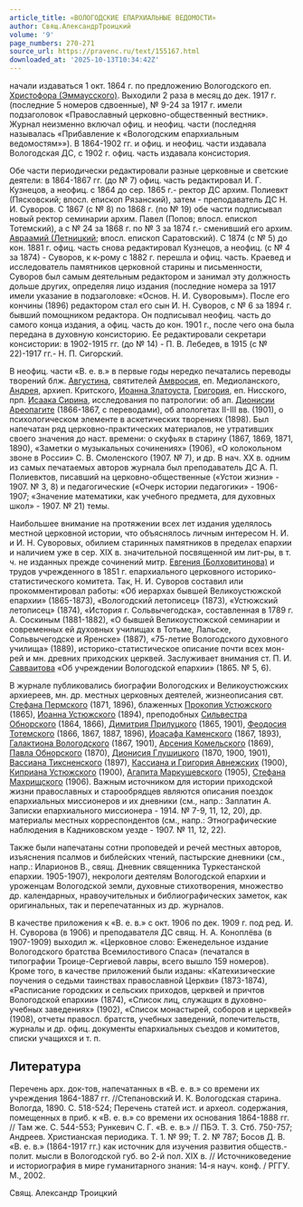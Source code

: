 ```yaml
---
article_title: «ВОЛОГОДСКИЕ ЕПАРХИАЛЬНЫЕ ВЕДОМОСТИ»
author: Свящ.АлександрТроицкий
volume: '9'
page_numbers: 270-271
source_url: https://pravenc.ru/text/155167.html
downloaded_at: '2025-10-13T10:34:42Z'
---
```


начали издаваться 1 окт. 1864 г. по предложению Вологодского еп. [Христофора (Эммаусского)](<https://pravenc.ru/text/Христофора (Эммаусского).html>). Выходили 2 раза в месяц до дек. 1917 г. (последние 5 номеров сдвоенные), № 9-24 за 1917 г. имели подзаголовок «Православный церковно-общественный вестник». Журнал неизменно включал офиц. и неофиц. части (последняя называлась «Прибавление к «Вологодским епархиальным ведомостям»»). В 1864-1902 гг. и офиц. и неофиц. части издавала Вологодская ДС, с 1902 г. офиц. часть издавала консистория.

Обе части периодически редактировали разные церковные и светские деятели: в 1864-1867 гг. (до № 7) офиц. часть редактировал И. Г. Кузнецов, а неофиц. с 1864 до сер. 1865 г.- ректор ДС архим. Полиевкт (Пясковский; впосл. епископ Рязанский), затем - преподаватель ДС Н. И. Суворов. С 1867 (с № 8) по 1868 г. (по № 19) обе части подписывал новый ректор семинарии архим. Павел (Попов; впосл. епископ Тотемский), а с № 24 за 1868 г. по № 3 за 1874 г.- сменивший его архим. [Авраамий (Летницкий](<https://pravenc.ru/text/Авраамий (Летницкий.html>); впосл. епископ Саратовский). С 1874 (с № 5) до кон. 1881 г. офиц. часть снова редактировал Кузнецов, а неофиц. (с № 4 за 1874) - Суворов, к к-рому с 1882 г. перешла и офиц. часть. Краевед и исследователь памятников церковной старины и письменности, Суворов был самым деятельным редактором и занимал эту должность дольше других, определяя лицо издания (последние номера за 1917 имели указание в подзаголовке: «Основ. Н. И. Суворовым»). После его кончины (1896) редактором стал его сын И. Н. Суворов, с № 6 за 1894 г. бывший помощником редактора. Он подписывал неофиц. часть до самого конца издания, а офиц. часть до кон. 1901 г., после чего она была передана в духовную консисторию. Ее редактировали секретари консистории: в 1902-1915 гг. (до № 14) - П. В. Лебедев, в 1915 (с № 22)-1917 гг.- Н. П. Сигорский.

В неофиц. части «В. е. в.» в первые годы нередко печатались переводы творений блж. [Августина](https://pravenc.ru/text/АВГУСТИН.html), святителей [Амвросия](https://pravenc.ru/text/АМВРОСИЙ.html), еп. Медиоланского, [Андрея](https://pravenc.ru/text/Андрея.html), архиеп. Критского, [Иоанна Златоуста](<https://pravenc.ru/text/Иоанн Златоуст.html>), [Григория](https://pravenc.ru/text/Григорий.html), еп. Нисского, прп. [Исаака Сирина](<https://pravenc.ru/text/Исаака Сирина.html>), исследования по патрологии: об ап. [Дионисии Ареопагите](<https://pravenc.ru/text/Дионисии Ареопагите.html>) (1866-1867, с переводами), об апологетах II-III вв. (1901), о психологическом элементе в аскетических творениях (1898). Был напечатан ряд церковно-практических материалов, не утративших своего значения до наст. времени: о скуфьях в старину (1867, 1869, 1871, 1890), «Заметки о музыкальных сочинениях» (1906), «О колокольном звоне в России» С. В. Смоленского (1907. № 7), и др. В нач. ХХ в. одним из самых печатаемых авторов журнала был преподаватель ДС А. П. Полиевктов, писавший на церковно-общественные («Устои жизни» - 1907. № 3, 8) и педагогические («Очерк истории педагогики» - 1906-1907; «Значение математики, как учебного предмета, для духовных школ» - 1907. № 21) темы.

Наибольшее внимание на протяжении всех лет издания уделялось местной церковной истории, что объяснялось личным интересом Н. И. и И. Н. Суворовых, обилием старинных памятников в пределах епархии и наличием уже в сер. XIX в. значительной посвященной им лит-ры, в т. ч. не изданных прежде сочинений митр. [Евгения (Болховитинова)](https://pravenc.ru/text/Евгений.html) и трудов учрежденного в 1851 г. епархиального церковного историко-статистического комитета. Так, Н. И. Суворов составил или прокомментировал работы: «Об иерархах бывшей Великоустюжской епархии» (1865-1873), «Вологодский летописец» (1873), «Устюжский летописец» (1874), «История г. Сольвычегодска», составленная в 1789 г. А. Соскиным (1881-1882), «О бывшей Великоустюжской семинарии и современных ей духовных училищах в Тотьме, Лальске, Сольвычегодске и Яренске» (1887), «75-летие Вологодского духовного училища» (1889), историко-статистическое описание почти всех мон-рей и мн. древних приходских церквей. Заслуживает внимания ст. П. И. [Савваитова](https://pravenc.ru/text/Савваитова.html) «Об учреждении Вологодской епархии» (1865. № 5, 6).

В журнале публиковались биографии Вологодских и Великоустюжских архиереев, мн. др. местных церковных деятелей, жизнеописания свт. [Стефана Пермского](<https://pravenc.ru/text/Стефан Пермский.html>) (1871, 1896), блаженных [Прокопия Устюжского](<https://pravenc.ru/text/Прокопия Устюжского.html>) (1865), [Иоанна Устюжского](<https://pravenc.ru/text/Иоанна Устюжского.html>) (1894), преподобных [Сильвестра Обнорского](<https://pravenc.ru/text/Сильвестра Обнорского.html>) (1864, 1866), [Димитрия Прилуцкого](https://pravenc.ru/text/ДИМИТРИЙ.html) (1865, 1901), [Феодосия Тотемского](<https://pravenc.ru/text/Феодосия Тотемского.html>) (1866, 1867, 1887, 1896), [Иоасафа Каменского](<https://pravenc.ru/text/Иоасафа Каменского.html>) (1867, 1893), [Галактиона Вологодского](<https://pravenc.ru/text/Галактиона Вологодского.html>) (1867, 1901), [Арсения Комельского](<https://pravenc.ru/text/Арсения Комельского.html>) (1869), [Павла Обнорского](<https://pravenc.ru/text/Павла Обнорского.html>) (1870), [Дионисия Глушицкого](<https://pravenc.ru/text/Дионисия Глушицкого.html>) (1870, 1900, 1901), [Вассиана Тиксненского](<https://pravenc.ru/text/Вассиана Тиксненского.html>) (1897), [Кассиана и Григория Авнежских](<https://pravenc.ru/text/Кассиана и Григория Авнежских.html>) (1900), [Киприана Устюжского](<https://pravenc.ru/text/Киприана Устюжского.html>) (1900), [Агапита Маркушевского](<https://pravenc.ru/text/Агапита Маркушевского.html>) (1905), [Стефана Махрищского](<https://pravenc.ru/text/Стефана Махрищского.html>) (1906). Важным источником для истории приходской жизни православных и старообрядцев являются описания поездок епархиальных миссионеров и их дневники (см., напр.: Заплатин А. Записки епархиального миссионера - 1914. № 7-9, 11, 12, 20), др. материалы местных корреспондентов (см., напр.: Этнографические наблюдения в Кадниковском уезде - 1907. № 11, 12, 22).

Также были напечатаны сотни проповедей и речей местных авторов, изъяснения псалмов и библейских чтений, пастырские дневники (см., напр.: Иларионов В., свящ. Дневник священника Туркестанской епархии. 1905-1907), некрологи деятелям Вологодской епархии и уроженцам Вологодской земли, духовные стихотворения, множество др. календарных, нравоучительных и библиографических заметок, как оригинальных, так и перепечатанных из др. журналов.

В качестве приложения к «В. е. в.» с окт. 1906 по дек. 1909 г. под ред. И. Н. Суворова (в 1906) и преподавателя ДС свящ. Н. А. Коноплёва (в 1907-1909) выходил ж. «Церковное слово: Еженедельное издание Вологодского братства Всемилостивого Спаса» (печатался в типографии Троице-Сергиевой лавры, всего вышло 159 номеров). Кроме того, в качестве приложений были изданы: «Катехизические поучения о седьми таинствах православной Церкви» (1873-1874), «Расписание городских и сельских приходов, церквей и причтов Вологодской епархии» (1874), «Список лиц, служащих в духовно-учебных заведениях» (1902), «Список монастырей, соборов и церквей» (1908), отчеты правосл. братств, учебных заведений, попечительств, журналы и др. офиц. документы епархиальных съездов и комитетов, списки учащихся и т. п.

## Литература

Перечень арх. док-тов, напечатанных в «В. е. в.» со времени их учреждения 1864-1887 гг. //Степановский И. К. Вологодская старина. Вологда, 1890. С. 518-524; Перечень статей ист. и археол. содержания, помещенных в приб. к «В. е. в.» со времени их основания 1864-1888 гг. // Там же. С. 544-553; Рункевич С. Г. «В. е. в.» // ПБЭ. Т. 3. Стб. 750-757; Андреев. Христианская периодика. Т. 1. № 99; Т. 2. № 787; Босов Д. В. «В. е. в.» (1864-1917 гг.) как источник для изучения развития обществ.-полит. мысли в Вологодской губ. во 2-й пол. XIX в. // Источниковедение и историография в мире гуманитарного знания: 14-я науч. конф. / РГГУ. М., 2002.

Свящ.  Александр   Троицкий
